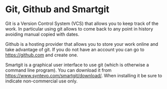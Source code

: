 # Git, Github and Smartgit

Git is a Version Control System (VCS) that allows you to keep track of the
work. In particular using git allows to come back to any point in history
avoiding manual copied with dates.

Github is a hosting provider that allows you to store your work online and take
advantage of git. If you do not have an account you can go to
https://github.com and create one.

Smartgit is a graphical user interface to use git (which is otherwise a command
line program). You can download it from
https://www.syntevo.com/smartgit/download/. When installing it be sure to
indicate non-commercial use only.

